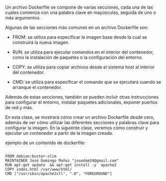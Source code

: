 Un archivo Dockerfile se compone de varias secciones, cada una de las cuales comienza con una palabra clave en mayúsculas, seguida de uno o más argumentos.

Algunas de las secciones más comunes en un archivo Dockerfile son:

- FROM: se utiliza para especificar la imagen base desde la cual se construirá la nueva imagen.
    
- RUN: se utiliza para ejecutar comandos en el interior del contenedor, como la instalación de paquetes o la configuración del entorno.
    
- COPY: se utiliza para copiar archivos desde el sistema host al interior del contenedor.
    
- CMD: se utiliza para especificar el comando que se ejecutará cuando se arranque el contenedor.
    
Además de estas secciones, también se pueden incluir otras instrucciones para configurar el entorno, instalar paquetes adicionales, exponer puertos de red y más.

En esta clase, se mostrará cómo crear un archivo Dockerfile desde cero, además de ver cómo utilizar las diferentes secciones y palabras clave para configurar la imagen. En la siguiente clase, veremos cómo construir y ejecutar un contenedor a partir de la imagen creada.

ejemplo de un contenido de dockerfile: 
```

FROM debian:buster-slim
MAINTAINER José Domingo Muñoz "josedom24@gmail.com"
RUN apt-get update  && apt-get install -y  apache2 
COPY index.html /var/www/html/
CMD ["/usr/sbin/apache2ctl", "-D", "FOREGROUND"]

```
